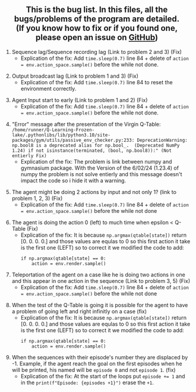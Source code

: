 <h2 align="center">This is the bug list. In this files, all the bugs/problems of the program are detailed. <br>(If you know how to fix or if you found one, please open an issue on <a href="https://github.com/VOCdevShy/Q-Learning_Frozen_Lake/issues">GitHub</a>)</br></h2> 

1. Sequence lag/Sequence recording lag (Link to problem 2 and 3) (Fix)
    - Explication of the fix: Add `time.sleep(0.7)` line 84 + delete of `action = env.action_space.sample()` before the while not done.
      
<p> </p>

2. Output broadcast lag (Link to problem 1 and 3) (Fix)
    - Explication of the fix: Add `time.sleep(0.7)` line 84 to reset the environment correctly.

<p> </p>

3. Agent Input start to early (Link to problem 1 and 2) (Fix)
    - Explication of the fix: Add `time.sleep(0.7)` line 84 + delete of `action = env.action_space.sample()` before the while not done.

<p> </p>

4. "Error" message after the presentation of the Virgin Q-Table:
<br>`/home/runner/Q-Learning-Frozen-lake/.pythonlibs/lib/python3.10/site-packages/gym/utils/passive_env_checker.py:233: DeprecationWarning: np.bool8 is a deprecated alias for np.bool_.  (Deprecated NumPy 1.24)
      if not isinstance(terminated, (bool, np.bool8)):" (Not entierly Fix)`
    - Explication of the fix: The problem is link between numpy and gymnasium package. With the Version of the 6/02/24 (1.23.4) of numpy the problem is not solve entierly and this message doesn't impact the code so i hide it with a warning.

<p> </p>
    
5. The agent might be doing 2 actions by input and not only 1? (link to problem 1, 2, 3) (Fix)
    - Explication of the fix: Add `time.sleep(0.7)` line 84 + delete of `action = env.action_space.sample()` before the while not done

<p> </p>

6. The agent is doing the action 0 (left) to much time when epsilon < Q-Table (Fix)
    - Explication of the fix: It is because `np.argmax(qtable[state])` return [0. 0. 0. 0.] and those values are equlas to 0 so this first action it take is the first one (LEFT) so to correct it we modified the code to add:
      ```
      if np.argmax(qtable[state] == 0:
          action = env.render.sample()
      ```

<p> </p>

7. Teleportation of the agent on a case like he is doing two actions in one and this appear in one action in the sequence (Link to problem 3, 5) (Fix)
    - Explication of the fix: Add `time.sleep(0.7)` line 84 + delete of `action = env.action_space.sample()` before the while not done

<p> </p>

 8. When the test of the Q-Table is going it is possible for the agent to have a problem of going left and right infinitly on a case (fix)
    - Explication of the fix: It is because `np.argmax(qtable[state])` return [0. 0. 0. 0.] and those values are equlas to 0 so this first action it take is the first one (LEFT) so to correct it we modified the code to add:
      ```
      if np.argmax(qtable[state] == 0:
          action = env.render.sample()
      ```

<p> </p>

9. When the sequences with their episode's number they are displaced by -1. Example, if the agent reach the goal on the first episodes when he will be printed, his named will be `episode 0` and not `episode 1`. (fix)
    - Explication of the fix: At the start of the loops put `episode += 1` and in the `print(f"Episode: {episodes +1}")` erase the `+1`.

<p> </p>

